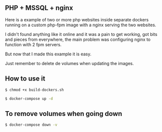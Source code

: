 ## PHP + MSSQL + nginx

Here is a example of two or more php websites inside separate dockers running on a custom php-fpm image with a nginx serving the two websites.

I didn't found anything like it online and it was a pain to get working, got bits and pieces from everywhere, the main problem was configuring nginx to function with 2 fpm servers.

But now that I made this example it is easy.

Just remember to delete de volumes when updating the images.

## How to use it
```bash
$ chmod +x build-dockers.sh

$ docker-compose up -d
```

## To remove volumes when going down
```bash
$ docker-compose down -v
```
